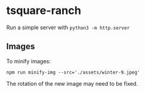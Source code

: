# tsquare-ranch
Run a simple server with `python3 -m http.server`

## Images
To minify images:
```
npm run minify-img --src='./assets/winter-9.jpeg'
```
The rotation of the new image may need to be fixed.
